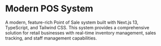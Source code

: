 # Modern POS System
 A modern, feature-rich Point of Sale system built with Next.js 13, TypeScript, and Tailwind CSS. This system provides a comprehensive solution for retail businesses with real-time inventory management, sales tracking, and staff management capabilities.
